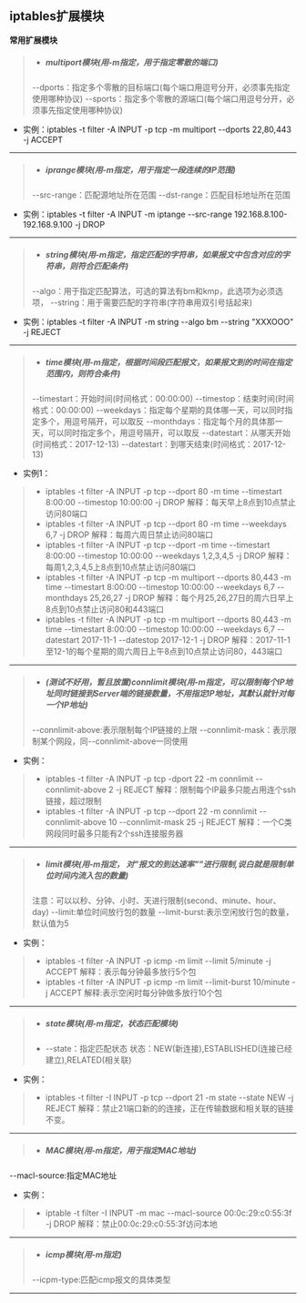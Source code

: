 ## iptables扩展模块
**常用扩展模块**
>* ##### multiport模块(用-m指定，用于指定零散的端口)
>--dports：指定多个零散的目标端口(每个端口用逗号分开，必须事先指定使用哪种协议)
--sports：指定多个零散的源端口(每个端口用逗号分开，必须事先指定使用哪种协议)
* 实例：iptables -t filter -A INPUT -p tcp -m multiport --dports 22,80,443 -j ACCEPT
---
>* ##### iprange模块(用-m指定，用于指定一段连续的IP范围)
>--src-range：匹配源地址所在范围
--dst-range：匹配目标地址所在范围
* 实例：iptables -t filter -A INPUT -m iptange --src-range 192.168.8.100-192.168.9.100 -j DROP
---
>* ##### string模块(用-m指定，指定匹配的字符串，如果报文中包含对应的字符串，则符合匹配条件)
>--algo：用于指定匹配算法，可选的算法有bm和kmp，此选项为必须选项，
--string：用于需要匹配的字符串(字符串用双引号括起来)
* 实例：iptables -t filter -A INPUT -m string --algo bm --string "XXXOOO" -j REJECT
---
>* ##### time模块(用-m指定，根据时间段匹配报文，如果报文到的时间在指定范围内，则符合条件)
>--timestart：开始时间(时间格式：00:00:00)
--timestop：结束时间(时间格式：00:00:00)
--weekdays：指定每个星期的具体哪一天，可以同时指定多个，用逗号隔开，可以取反
--monthdays：指定每个月的具体那一天，可以同时指定多个，用逗号隔开，可以取反
--datestart：从哪天开始(时间格式：2017-12-13)
--datestart：到哪天结束(时间格式：2017-12-13)
* 实例1：
> * iptables -t filter -A INPUT -p tcp --dport 80 -m time --timestart 8:00:00 --timestop 10:00:00 -j DROP
解释：每天早上8点到10点禁止访问80端口
> * iptables -t filter -A INPUT -p tcp --dport 80 -m time --weekdays 6,7 -j DROP
解释：每周六周日禁止访问80端口
> * iptables -t filter -A INPUT -p tcp --dport -m time --timestart 8:00:00 --timestop 10:00:00 --weekdays 1,2,3,4,5 -j DROP
解释：每周1,2,3,4,5上8点到10点禁止访问80端口
>* iptables -t filter -A INPUT -p tcp -m multiport --dports 80,443 -m time --timestart 8:00:00 --timestop 10:00:00 --weekdays 6,7 --monthdays 25,26,27 -j DROP
解释：每个月25,26,27日的周六日早上8点到10点禁止访问80和443端口
>* iptables -t filter -A INPUT -p tcp -m multiport --dports 80,443 -m time --timestart 8:00:00 --timestop 10:00:00 --weekdays 6,7 --datestart 2017-11-1 --datestop 2017-12-1 -j DROP
解释：2017-11-1至12-1的每个星期的周六周日上午8点到10点禁止访问80，443端口
---
>* ##### (测试不好用，暂且放置)connlimit模块(用-m指定，可以限制每个IP地址同时链接到Server端的链接数量，不用指定IP地址，其默认就针对每一个IP地址)
>--connlimit-above:表示限制每个IP链接的上限
--connlimit-mask：表示限制某个网段，同--connlimit-above一同使用

* 实例：
>* iptables -t filter -A INPUT -p tcp -dport 22 -m connlimit --connlimit-above 2 -j REJECT
 解释：限制每个IP最多只能占用连个ssh链接，超过限制
 >* iptables -t filter -A INPUT -p tcp --dport 22 -m connlimit --connlimit-above 10 --connlimit-mask 25 -j REJECT
 解释：一个C类网段同时最多只能有2个ssh连接服务器
 ---
 >* ##### limit模块(用-m指定， 对"报文的到达速率""进行限制,说白就是限制单位时间内流入包的数量)
 >注意：可以以秒、分钟、小时、天进行限制(second、minute、hour、day)
 --limit:单位时间放行包的数量
 --limit-burst:表示空闲放行包的数量，默认值为5
 * 实例：
>* iptables -t filter -A INPUT -p icmp -m limit --limit 5/minute -j ACCEPT
解释：表示每分钟最多放行5个包
>* iptables -t filter -A INPUT -p icmp -m limit --limit-burst 10/minute -j ACCEPT
解释:表示空闲时每分钟做多放行10个包
---
>* ##### state模块(用-m指定，状态匹配模块)
>* --state：指定匹配状态
状态：NEW(新连接),ESTABLISHED(连接已经建立),RELATED(相关联)
* 实例：
>* iptables -t filter -I INPUT -p tcp --dport 21 -m state --state NEW -j REJECT
解释：禁止21端口新的的连接，正在传输数据和相关联的链接不变。
---
>* ##### MAC模块(用-m指定，用于指定MAC地址)
--macl-source:指定MAC地址
* 实例：
>* iptable -t filter -I INPUT -m mac --macl-source 00:0c:29:c0:55:3f -j DROP
解释：禁止00:0c:29:c0:55:3f访问本地
---
>* ##### icmp模块(用-m指定)
> --icpm-type:匹配icmp报文的具体类型
---
